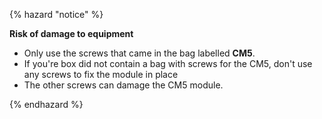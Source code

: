 
{% hazard "notice" %}

**Risk of damage to equipment**

- Only use the screws that came in the bag labelled **CM5**.
- If you're box did not contain a bag with screws for the CM5, don't use any screws to fix the module in place
- The other screws can damage the CM5 module.

{% endhazard %}